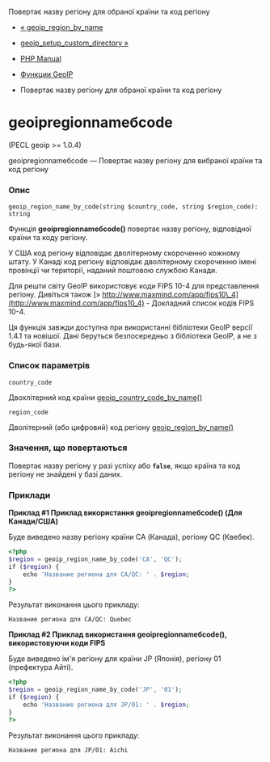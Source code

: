 Повертає назву регіону для обраної країни та код регіону

-   [« geoip\_region\_by\_name](function.geoip-region-by-name.html)
    
-   [geoip\_setup\_custom\_directory »](function.geoip-setup-custom-directory.html)
    
-   [PHP Manual](index.html)
    
-   [Функции GeoIP](ref.geoip.html)
    
-   Повертає назву регіону для обраної країни та код регіону
    

# geoipregionnameбcode

(PECL geoip >= 1.0.4)

geoipregionnameбcode — Повертає назву регіону для вибраної країни та код регіону

### Опис

```methodsynopsis
geoip_region_name_by_code(string $country_code, string $region_code): string
```

Функція **geoipregionnameбcode()** повертає назву регіону, відповідної країни та коду регіону.

У США код регіону відповідає дволітерному скороченню кожному штату. У Канаді код регіону відповідає дволітерному скороченню імені провінції чи території, наданий поштовою службою Канади.

Для решти світу GeoIP використовує коди FIPS 10-4 для представлення регіону. Дивіться також [» http://www.maxmind.com/app/fips10\_4](http://www.maxmind.com/app/fips10_4) - Докладний список кодів FIPS 10-4.

Ця функція завжди доступна при використанні бібліотеки GeoIP версії 1.4.1 та новішої. Дані беруться безпосередньо з бібліотеки GeoIP, а не з будь-якої бази.

### Список параметрів

`country_code`

Двохлітерний код країни [geoip\_country\_code\_by\_name()](function.geoip-country-code-by-name.html)

`region_code`

Дволітерний (або цифровий) код регіону [geoip\_region\_by\_name()](function.geoip-region-by-name.html)

### Значення, що повертаються

Повертає назву регіону у разі успіху або **`false`**, якщо країна та код регіону не знайдені у базі даних.

### Приклади

**Приклад #1 Приклад використання **geoipregionnameбcode()** (Для Канади/США)**

Буде виведено назву регіону країни CA (Канада), регіону QC (Квебек).

```php
<?php
$region = geoip_region_name_by_code('CA', 'QC');
if ($region) {
    echo 'Название региона для CA/QC: ' . $region;
}
?>
```

Результат виконання цього прикладу:

```
Название региона для CA/QC: Quebec
```

**Приклад #2 Приклад використання **geoipregionnameбcode()**, використовуючи коди FIPS**

Буде виведено ім'я регіону для країни JP (Японія), регіону 01 (префектура Айті).

```php
<?php
$region = geoip_region_name_by_code('JP', '01');
if ($region) {
    echo 'Название региона для JP/01: ' . $region;
}
?>
```

Результат виконання цього прикладу:

```
Название региона для JP/01: Aichi
```
